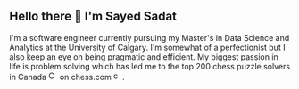 ## Hello there 👋 I'm Sayed Sadat 

I'm a software engineer currently pursuing my Master's in Data Science and Analytics at the University of Calgary. I'm somewhat of a perfectionist but I also keep an eye on being pragmatic and efficient. My biggest passion in life is problem solving which has led me to the top 200 chess puzzle solvers in Canada <img src="https://upload.wikimedia.org/wikipedia/commons/d/d9/Flag_of_Canada_(Pantone).svg" alt= "Canadian Flag" width = 16 height = 16> 
on chess.com <img src="https://www.chess.com/favicon.ico" alt ="chess.com" width = 16 height = 16>. 

<!--
**MozamilS/MozamilS** is a ✨ _special_ ✨ repository because its `README.md` (this file) appears on your GitHub profile.

Here are some ideas to get you started:

- 🔭 I’m currently working on ...
- 🌱 I’m currently learning ...
- 👯 I’m looking to collaborate on ...
- 🤔 I’m looking for help with ...
- 💬 Ask me about ...
- 📫 How to reach me: ...
- 😄 Pronouns: ...
- ⚡ Fun fact: ...
-->
